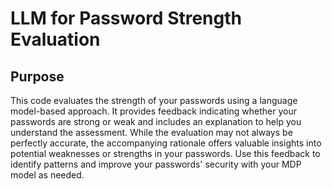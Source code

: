 # LLM for Password Strength Evaluation

## Purpose

This code evaluates the strength of your passwords using a language model-based approach. It provides feedback indicating whether your passwords are strong or weak and includes an explanation to help you understand the assessment. While the evaluation may not always be perfectly accurate, the accompanying rationale offers valuable insights into potential weaknesses or strengths in your passwords. Use this feedback to identify patterns and improve your passwords' security with your MDP model as needed. 

## 
